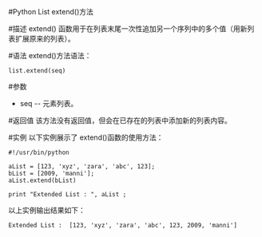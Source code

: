#Python List extend()方法


#描述
extend() 函数用于在列表末尾一次性追加另一个序列中的多个值（用新列表扩展原来的列表）。

#语法
extend()方法语法：

```
list.extend(seq)
```

#参数
- seq -- 元素列表。

#返回值
该方法没有返回值，但会在已存在的列表中添加新的列表内容。

#实例
以下实例展示了 extend()函数的使用方法：

```
#!/usr/bin/python

aList = [123, 'xyz', 'zara', 'abc', 123];
bList = [2009, 'manni'];
aList.extend(bList)

print "Extended List : ", aList ;
```

以上实例输出结果如下：

```
Extended List :  [123, 'xyz', 'zara', 'abc', 123, 2009, 'manni']
```